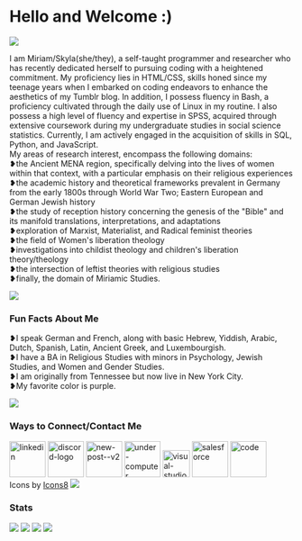   <h1>Hello and Welcome :)</h1>
  <img
    src="https://64.media.tumblr.com/a98a750a70d0cc8d12658da85d4f6c3c/b667e5c915ef1e27-52/s500x750/34f19c2c50b851e6e8984688f4aeb5b3ea692e44.gif"
  />
  <p>
    I am Miriam/Skyla(she/they), a self-taught programmer and researcher who has recently dedicated herself to
    pursuing coding with a heightened commitment. My proficiency lies
    in HTML/CSS, skills honed since my teenage years when I embarked on coding
    endeavors to enhance the aesthetics of my Tumblr blog. In addition, I
    possess fluency in Bash, a proficiency cultivated through the daily use of
    Linux in my routine. I also possess a high level of fluency and expertise in SPSS, 
    acquired through extensive coursework during my undergraduate studies in social 
    science statistics. Currently, I am actively engaged in the acquisition of
    skills in SQL, Python, and JavaScript.<br>
    My areas of research interest, encompass the following domains: <br>
  ❥the Ancient MENA region, specifically delving into the lives of women within that context, with a particular emphasis on their religious experiences<br>
  ❥the academic history and theoretical frameworks prevalent in Germany from the early 1800s through World War Two; Eastern European and German Jewish history<br>
  ❥the study of reception history concerning the genesis of the "Bible" and its manifold translations, interpretations, and adaptations<br>
  ❥exploration of Marxist, Materialist, and Radical feminist theories<br>
  ❥the field of Women's liberation theology<br>
  ❥investigations into childist theology and children's liberation theory/theology<br>
  ❥the intersection of leftist theories with religious studies<br>
  ❥finally, the domain of Miriamic Studies.<br>
  </p>
  <img
    src="https://64.media.tumblr.com/a98a750a70d0cc8d12658da85d4f6c3c/b667e5c915ef1e27-52/s500x750/34f19c2c50b851e6e8984688f4aeb5b3ea692e44.gif"
  />
  <h3>Fun Facts About Me</h3>
  <p>
    ❥I speak German and French, along with basic Hebrew, Yiddish, Arabic, Dutch,
    Spanish, Latin, Ancient Greek, and Luxembourgish.<br>
    ❥I have a BA in Religious Studies with minors in Psychology, Jewish Studies,
    and Women and Gender Studies.<br>
    ❥I am originally from Tennessee but now live in New York City.
    <br>
    ❥My favorite color is purple.
  </p>
  <img
    src="https://64.media.tumblr.com/a98a750a70d0cc8d12658da85d4f6c3c/b667e5c915ef1e27-52/s500x750/34f19c2c50b851e6e8984688f4aeb5b3ea692e44.gif"
  />
<h3>Ways to Connect/Contact Me</h3>
  <a href="https://www.linkedin.com/in/skyla-weyrich-95886317b/"><img width="64" height="64" src="https://img.icons8.com/arcade/64/linkedin.png" alt="linkedin"/></a>
  <a href="https://www.discordapp.com/users/271470555989934080"><img width="64" height="64" src="https://img.icons8.com/arcade/64/discord-logo.png" alt="discord-logo"/></a>
  <a href="mailto:heartofmiriam@proton.me"><img width="64" height="64" src="https://img.icons8.com/arcade/64/new-post--v2.png" alt="new-post--v2"/></a>
  <a href="https://g.dev/heartofmiriam"><img width="64" height="64" src="https://img.icons8.com/arcade/64/under-computer.png" alt="under-computer"/></a>
  <a href="https://learn.microsoft.com/en-us/users/skylaweyrich-8680/"><img width="48" height="48" src="https://img.icons8.com/color/48/visual-studio--v2.png" alt="visual-studio--v2"/></a>
  <a href="https://www.salesforce.com/trailblazer/heartofmiriam"><img width="64" height="64" src="https://img.icons8.com/dusk/64/salesforce.png" alt="salesforce"/></a>
  <a href="https://www.freecodecamp.org/heartofmiriam"><img width="64" height="64" src="https://img.icons8.com/arcade/64/code.png" alt="code"/></a><br>
    Icons by <a href ="https://icons8.com/icons">Icons8</a>
    <img
    src="https://64.media.tumblr.com/a98a750a70d0cc8d12658da85d4f6c3c/b667e5c915ef1e27-52/s500x750/34f19c2c50b851e6e8984688f4aeb5b3ea692e44.gif"
  />
<h3>Stats</h3>
<img src="https://github-readme-stats.vercel.app/api?username=heartofmiriam&theme=jolly&show_icons=true&show=reviews,discussions_started,discussions_answered,prs_merged,prs_merged_percentage">
<img src="https://github-readme-stats.vercel.app/api/top-langs/?username=heartofmiriam&layout=donut&theme=jolly">
<img src="https://komarev.com/ghpvc/?username=heartofmiriam&color=blueviolet&style=plastic">
<img src="https://hit.yhype.me/github/profile?user_id=112267889">
